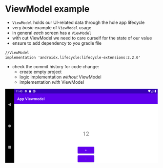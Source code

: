 # ViewModel example
* `ViewModel` holds our UI-related data through the hole app lifecycle
* very _basic_ example of `ViewModel` usage
* in general _each_ screen has a `ViewModel`
* with out ViewModel we need to care ourself for the state of our value
* ensure to add dependency to you gradle file
```
//ViewModel
implementation 'androidx.lifecycle:lifecycle-extensions:2.2.0'
```
* check the commit history for code change: 
    * create empty project
    * logic implementation _without_ ViewModel
    * implementation _with_ ViewModel

![with ViewModel](with-viewmodel.png)
